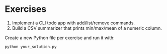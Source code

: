 # Exercises

1. Implement a CLI todo app with add/list/remove commands.
2. Build a CSV summarizer that prints min/max/mean of a numeric column.

Create a new Python file per exercise and run it with:
```bash
python your_solution.py
```
